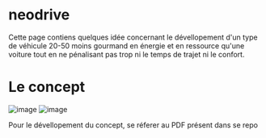# neodrive

Cette page contiens quelques idée concernant le dévellopement d'un type de véhicule 20-50 moins gourmand en énergie et en ressource qu'une voiture tout en ne pénalisant pas trop ni le temps de trajet ni le confort.

# Le concept

![image](https://github.com/user-attachments/assets/21ce0d8d-9bc2-4517-9fa5-b49531d816f3)
![image](https://github.com/user-attachments/assets/71b8d778-3c66-4295-a33c-d98282858b6e)


Pour le dévellopement du concept, se réferer au PDF présent dans se repo
